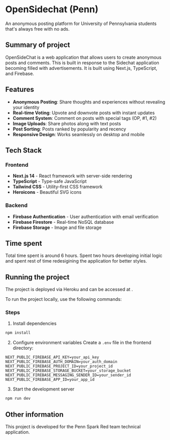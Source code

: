 # OpenSidechat (Penn)

An anonymous posting platform for University of Pennsylvania students that's always free with no ads.

## Summary of project

OpenSideChat is a web application that allows users to create anonymous posts and comments. This is built in response to the Sidechat application becoming filled with advertisements. It is built using Next.js, TypeScript, and Firebase.

## Features

- **Anonymous Posting**: Share thoughts and experiences without revealing your identity
- **Real-time Voting**: Upvote and downvote posts with instant updates
- **Comment System**: Comment on posts with special tags (OP, #1, #2)
- **Image Uploads**: Share photos along with text posts
- **Post Sorting**: Posts ranked by popularity and recency
- **Responsive Design**: Works seamlessly on desktop and mobile

## Tech Stack

### Frontend
- **Next.js 14** - React framework with server-side rendering
- **TypeScript** - Type-safe JavaScript
- **Tailwind CSS** - Utility-first CSS framework
- **Heroicons** - Beautiful SVG icons

### Backend
- **Firebase Authentication** - User authentication with email verification
- **Firebase Firestore** - Real-time NoSQL database
- **Firebase Storage** - Image and file storage

## Time spent

Total time spent is around 6 hours. Spent two hours developing initial logic and spent rest of time redesigining the application for better styles. 

## Running the project 

The project is deployed via Heroku and can be accessed at .

To run the project locally, use the following commands: 

### Steps

1. Install dependencies
```bash
npm install
```

2. Configure environment variables
Create a `.env` file in the frontend directory:
```env
NEXT_PUBLIC_FIREBASE_API_KEY=your_api_key
NEXT_PUBLIC_FIREBASE_AUTH_DOMAIN=your_auth_domain
NEXT_PUBLIC_FIREBASE_PROJECT_ID=your_project_id
NEXT_PUBLIC_FIREBASE_STORAGE_BUCKET=your_storage_bucket
NEXT_PUBLIC_FIREBASE_MESSAGING_SENDER_ID=your_sender_id
NEXT_PUBLIC_FIREBASE_APP_ID=your_app_id
```

3. Start the development server
```bash
npm run dev
```

## Other information 

This project is developed for the Penn Spark Red team technical application. 